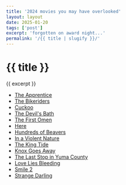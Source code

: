 ```yaml
---
title: '2024 movies you may have overlooked'
layout: layout
date: 2025-01-20
tags: ['post']
excerpt: 'forgotten on award night...'
permalink: '/{{ title | slugify }}/'
---
```


<hgroup>
	<h1>{{ title }}</h1>
	<p>{{ excerpt }}</p>
</hgroup>

-   [The Apprentice](https://www.imdb.com/title/tt8368368/)
-   [The Bikeriders ](https://www.imdb.com/title/tt21454134/)
-   [Cuckoo](https://www.imdb.com/title/tt12349832/)
-   [The Devil's Bath](https://www.imdb.com/title/tt29141112/)
-   [The First Omen](https://www.imdb.com/title/tt5672290/)
-   [Here](https://www.imdb.com/title/tt18272208/)
-   [Hundreds of Beavers](https://www.imdb.com/title/tt12818328/)
-   [In a Violent Nature](https://www.imdb.com/title/tt30321146/)
-   [The King Tide](https://www.imdb.com/title/tt6632018/)
-   [Knox Goes Away](https://www.imdb.com/title/tt20115766/)
-   [The Last Stop in Yuma County](https://www.imdb.com/title/tt11674730/)
-   [Love Lies Bleeding](https://www.imdb.com/title/tt19637052/)
-   [Smile 2](https://www.imdb.com/title/tt29268110/)
-   [Strange Darling](https://www.imdb.com/title/tt22375054/)
